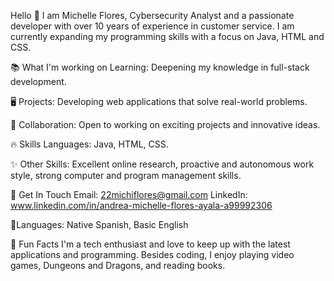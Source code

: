Hello 👋 I am Michelle Flores, Cybersecurity Analyst and a passionate developer with over 10 years of experience in customer service. 
I am currently expanding my programming skills with a focus on Java, HTML and CSS.


📚 What I'm working on Learning: Deepening my knowledge in full-stack development. 

🖥️ Projects: Developing web applications that solve real-world problems. 

🔎 Collaboration: Open to working on exciting projects and innovative ideas.


🔥 Skills Languages: Java, HTML, CSS. 

✨ Other Skills: Excellent online research, proactive and autonomous work style, strong computer and program management skills. 


💬 Get In Touch Email: 22michiflores@gmail.com LinkedIn: www.linkedin.com/in/andrea-michelle-flores-ayala-a99992306

💭Languages: Native Spanish, Basic English


🐉 Fun Facts I'm a tech enthusiast and love to keep up with the latest applications and programming. Besides coding, I enjoy playing video games, Dungeons and Dragons, and reading books.
